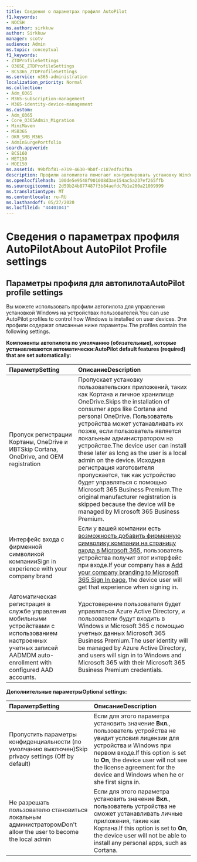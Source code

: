 ```yaml
---
title: Сведения о параметрах профиля AutoPilot
f1.keywords:
- NOCSH
ms.author: sirkkuw
author: Sirkkuw
manager: scotv
audience: Admin
ms.topic: conceptual
f1_keywords:
- ZTDProfileSettings
- O365E_ZTDProfileSettings
- BCS365_ZTDProfileSettings
ms.service: o365-administration
localization_priority: Normal
ms.collection:
- Adm_O365
- M365-subscription-management
- M365-identity-device-management
ms.custom:
- Adm_O365
- Core_O365Admin_Migration
- MiniMaven
- MSB365
- OKR_SMB_M365
- AdminSurgePortfolio
search.appverid:
- BCS160
- MET150
- MOE150
ms.assetid: 99bfbf81-e719-4630-9b0f-c187edfa1f8a
description: Профили автопилота помогают контролировать установку Windows на устройствах пользователей. Профили содержат параметры по умолчанию и необязательные параметры, например пропуск установки Кортаны.
ms.openlocfilehash: 100de5e9548f901008d3ae154ac5a237ef265ffb
ms.sourcegitcommit: 2d59b24b877487f3b84aefdc7b1e200a21009999
ms.translationtype: MT
ms.contentlocale: ru-RU
ms.lasthandoff: 05/27/2020
ms.locfileid: "44401041"
---
```

# <a name="about-autopilot-profile-settings"></a><span data-ttu-id="40055-104">Сведения о параметрах профиля AutoPilot</span><span class="sxs-lookup"><span data-stu-id="40055-104">About AutoPilot Profile settings</span></span>

## <a name="autopilot-profile-settings"></a><span data-ttu-id="40055-105">Параметры профиля для автопилота</span><span class="sxs-lookup"><span data-stu-id="40055-105">AutoPilot profile settings</span></span>

<span data-ttu-id="40055-106">Вы можете использовать профили автопилота для управления установкой Windows на устройствах пользователей.</span><span class="sxs-lookup"><span data-stu-id="40055-106">You can use AutoPilot profiles to control how Windows is installed on user devices.</span></span> <span data-ttu-id="40055-107">Эти профили содержат описанные ниже параметры.</span><span class="sxs-lookup"><span data-stu-id="40055-107">The profiles contain the following settings.</span></span>
  
 <span data-ttu-id="40055-108">**Компоненты автопилота по умолчанию (обязательные), которые устанавливаются автоматически:**</span><span class="sxs-lookup"><span data-stu-id="40055-108">**AutoPilot default features (required) that are set automatically:**</span></span>
  
|<span data-ttu-id="40055-109">**Параметр**</span><span class="sxs-lookup"><span data-stu-id="40055-109">**Setting**</span></span>|<span data-ttu-id="40055-110">**Описание**</span><span class="sxs-lookup"><span data-stu-id="40055-110">**Description**</span></span>|
|:-----|:-----|
|<span data-ttu-id="40055-111">Пропуск регистрации Кортаны, OneDrive и ИВТ</span><span class="sxs-lookup"><span data-stu-id="40055-111">Skip Cortana, OneDrive, and OEM registration</span></span>  <br/> |<span data-ttu-id="40055-112">Пропускает установку пользовательских приложений, таких как Кортана и личное хранилище OneDrive.</span><span class="sxs-lookup"><span data-stu-id="40055-112">Skips the installation of consumer apps like Cortana and personal OneDrive.</span></span> <span data-ttu-id="40055-113">Пользователь устройства может устанавливать их позже, если пользователь является локальным администратором на устройстве.</span><span class="sxs-lookup"><span data-stu-id="40055-113">The device user can install these later as long as the user is a local admin on the device.</span></span> <span data-ttu-id="40055-114">Исходная регистрация изготовителя пропускается, так как устройство будет управляться с помощью Microsoft 365 Business Premium.</span><span class="sxs-lookup"><span data-stu-id="40055-114">The original manufacturer registration is skipped because the device will be managed by Microsoft 365 Business Premium.</span></span>  <br/> |
|<span data-ttu-id="40055-115">Интерфейс входа с фирменной символикой компании</span><span class="sxs-lookup"><span data-stu-id="40055-115">Sign in experience with your company brand</span></span>  <br/> |<span data-ttu-id="40055-116">Если у вашей компании есть [возможность добавить фирменную символику компании на страницу входа в Microsoft 365](https://docs.microsoft.com/microsoft-365/admin/setup/customize-sign-in-page), пользователь устройства получит этот интерфейс при входе.</span><span class="sxs-lookup"><span data-stu-id="40055-116">If your company has a [Add your company branding to Microsoft 365 Sign In page](https://docs.microsoft.com/microsoft-365/admin/setup/customize-sign-in-page), the device user will get that experience when signing in.</span></span>  <br/> |
|<span data-ttu-id="40055-117">Автоматическая регистрация в службе управления мобильными устройствами с использованием настроенных учетных записей AAD</span><span class="sxs-lookup"><span data-stu-id="40055-117">MDM auto-enrollment with configured AAD accounts.</span></span>  <br/> |<span data-ttu-id="40055-118">Удостоверение пользователя будет управляться Azure Active Directory, и пользователи будут входить в Windows и Microsoft 365 с помощью учетных данных Microsoft 365 Business Premium.</span><span class="sxs-lookup"><span data-stu-id="40055-118">The user identity will be managed by Azure Active Directory, and users will sign in to Windows and Microsoft 365 with their Microsoft 365 Business Premium credentials.</span></span>  <br/> |
   
 <span data-ttu-id="40055-119">**Дополнительные параметры**</span><span class="sxs-lookup"><span data-stu-id="40055-119">**Optional settings:**</span></span>
  
|<span data-ttu-id="40055-120">**Параметр**</span><span class="sxs-lookup"><span data-stu-id="40055-120">**Setting**</span></span>|<span data-ttu-id="40055-121">**Описание**</span><span class="sxs-lookup"><span data-stu-id="40055-121">**Description**</span></span>|
|:-----|:-----|
|<span data-ttu-id="40055-122">Пропустить параметры конфиденциальности (по умолчанию выключен)</span><span class="sxs-lookup"><span data-stu-id="40055-122">Skip privacy settings (Off by default)</span></span>  <br/> |<span data-ttu-id="40055-123">Если для этого параметра установить значение **Вкл.**, пользователь устройства не увидит условия лицензии для устройства и Windows при первом входе.</span><span class="sxs-lookup"><span data-stu-id="40055-123">If this option is set to **On**, the device user will not see the license agreement for the device and Windows when he or she first signs in.</span></span>  <br/> |
|<span data-ttu-id="40055-124">Не разрешать пользователю становиться локальным администратором</span><span class="sxs-lookup"><span data-stu-id="40055-124">Don't allow the user to become the local admin</span></span>  <br/> |<span data-ttu-id="40055-125">Если для этого параметра установить значение **Вкл.**, пользователь устройства не сможет устанавливать личные приложения, такие как Кортана.</span><span class="sxs-lookup"><span data-stu-id="40055-125">If this option is set to **On**, the device user will not be able to install any personal apps, such as Cortana.</span></span><br/> |
   

